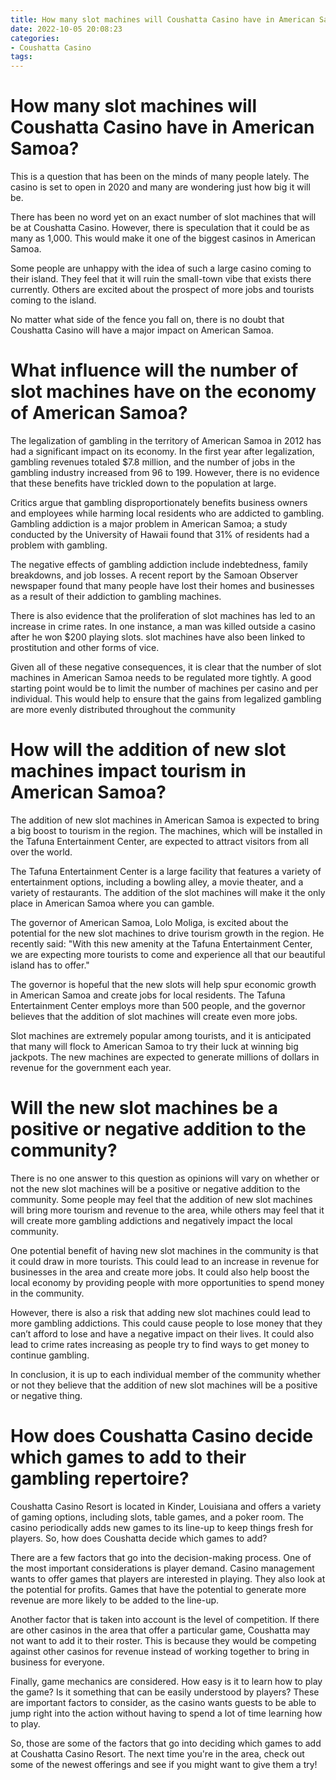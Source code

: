 ```yaml
---
title: How many slot machines will Coushatta Casino have in American Samoa
date: 2022-10-05 20:08:23
categories:
- Coushatta Casino
tags:
---
```



#  How many slot machines will Coushatta Casino have in American Samoa?

This is a question that has been on the minds of many people lately. The casino is set to open in 2020 and many are wondering just how big it will be.

There has been no word yet on an exact number of slot machines that will be at Coushatta Casino. However, there is speculation that it could be as many as 1,000. This would make it one of the biggest casinos in American Samoa.

Some people are unhappy with the idea of such a large casino coming to their island. They feel that it will ruin the small-town vibe that exists there currently. Others are excited about the prospect of more jobs and tourists coming to the island.

No matter what side of the fence you fall on, there is no doubt that Coushatta Casino will have a major impact on American Samoa.

#  What influence will the number of slot machines have on the economy of American Samoa?

The legalization of gambling in the territory of American Samoa in 2012 has had a significant impact on its economy. In the first year after legalization, gambling revenues totaled $7.8 million, and the number of jobs in the gambling industry increased from 96 to 199. However, there is no evidence that these benefits have trickled down to the population at large.

Critics argue that gambling disproportionately benefits business owners and employees while harming local residents who are addicted to gambling. Gambling addiction is a major problem in American Samoa; a study conducted by the University of Hawaii found that 31% of residents had a problem with gambling.

The negative effects of gambling addiction include indebtedness, family breakdowns, and job losses. A recent report by the Samoan Observer newspaper found that many people have lost their homes and businesses as a result of their addiction to gambling machines.

There is also evidence that the proliferation of slot machines has led to an increase in crime rates. In one instance, a man was killed outside a casino after he won $200 playing slots. slot machines have also been linked to prostitution and other forms of vice.

Given all of these negative consequences, it is clear that the number of slot machines in American Samoa needs to be regulated more tightly. A good starting point would be to limit the number of machines per casino and per individual. This would help to ensure that the gains from legalized gambling are more evenly distributed throughout the community

#  How will the addition of new slot machines impact tourism in American Samoa?

The addition of new slot machines in American Samoa is expected to bring a big boost to tourism in the region. The machines, which will be installed in the Tafuna Entertainment Center, are expected to attract visitors from all over the world.

The Tafuna Entertainment Center is a large facility that features a variety of entertainment options, including a bowling alley, a movie theater, and a variety of restaurants. The addition of the slot machines will make it the only place in American Samoa where you can gamble.

The governor of American Samoa, Lolo Moliga, is excited about the potential for the new slot machines to drive tourism growth in the region. He recently said: "With this new amenity at the Tafuna Entertainment Center, we are expecting more tourists to come and experience all that our beautiful island has to offer."

The governor is hopeful that the new slots will help spur economic growth in American Samoa and create jobs for local residents. The Tafuna Entertainment Center employs more than 500 people, and the governor believes that the addition of slot machines will create even more jobs.

Slot machines are extremely popular among tourists, and it is anticipated that many will flock to American Samoa to try their luck at winning big jackpots. The new machines are expected to generate millions of dollars in revenue for the government each year.

#  Will the new slot machines be a positive or negative addition to the community?

There is no one answer to this question as opinions will vary on whether or not the new slot machines will be a positive or negative addition to the community. Some people may feel that the addition of new slot machines will bring more tourism and revenue to the area, while others may feel that it will create more gambling addictions and negatively impact the local community.

One potential benefit of having new slot machines in the community is that it could draw in more tourists. This could lead to an increase in revenue for businesses in the area and create more jobs. It could also help boost the local economy by providing people with more opportunities to spend money in the community.

However, there is also a risk that adding new slot machines could lead to more gambling addictions. This could cause people to lose money that they can’t afford to lose and have a negative impact on their lives. It could also lead to crime rates increasing as people try to find ways to get money to continue gambling.

In conclusion, it is up to each individual member of the community whether or not they believe that the addition of new slot machines will be a positive or negative thing.

#  How does Coushatta Casino decide which games to add to their gambling repertoire?

Coushatta Casino Resort is located in Kinder, Louisiana and offers a variety of gaming options, including slots, table games, and a poker room. The casino periodically adds new games to its line-up to keep things fresh for players. So, how does Coushatta decide which games to add?

There are a few factors that go into the decision-making process. One of the most important considerations is player demand. Casino management wants to offer games that players are interested in playing. They also look at the potential for profits. Games that have the potential to generate more revenue are more likely to be added to the line-up.

Another factor that is taken into account is the level of competition. If there are other casinos in the area that offer a particular game, Coushatta may not want to add it to their roster. This is because they would be competing against other casinos for revenue instead of working together to bring in business for everyone.

Finally, game mechanics are considered. How easy is it to learn how to play the game? Is it something that can be easily understood by players? These are important factors to consider, as the casino wants guests to be able to jump right into the action without having to spend a lot of time learning how to play.

So, those are some of the factors that go into deciding which games to add at Coushatta Casino Resort. The next time you're in the area, check out some of the newest offerings and see if you might want to give them a try!
